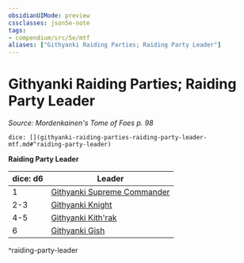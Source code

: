 ```yaml
---
obsidianUIMode: preview
cssclasses: json5e-note
tags:
- compendium/src/5e/mtf
aliases: ["Githyanki Raiding Parties; Raiding Party Leader"]
---
```

# Githyanki Raiding Parties; Raiding Party Leader
*Source: Mordenkainen's Tome of Foes p. 98* 

`dice: [](githyanki-raiding-parties-raiding-party-leader-mtf.md#^raiding-party-leader)`

**Raiding Party Leader**

| dice: d6 | Leader |
|----------|--------|
| 1 | [Githyanki Supreme Commander](compendium/bestiary/humanoid/githyanki-supreme-commander-mpmm.md) |
| 2-3 | [Githyanki Knight](compendium/bestiary/humanoid/githyanki-knight.md) |
| 4-5 | [Githyanki Kith'rak](compendium/bestiary/humanoid/githyanki-kithrak-mpmm.md) |
| 6 | [Githyanki Gish](compendium/bestiary/humanoid/githyanki-gish-mpmm.md) |
^raiding-party-leader